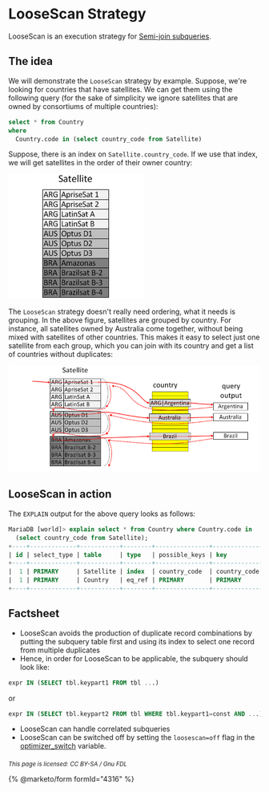 # LooseScan Strategy

LooseScan is an execution strategy for [Semi-join subqueries](../subquery-optimizations/semi-join-subquery-optimizations.md).

## The idea

We will demonstrate the `LooseScan` strategy by example. Suppose, we're looking for countries that have satellites. We can get them using the following query (for the sake of simplicity we ignore satellites that are owned by consortiums of multiple countries):

```sql
select * from Country  
where 
  Country.code in (select country_code from Satellite)
```

Suppose, there is an index on `Satellite.country_code`. If we use that index, we will get satellites in the order of their owner country:

![loosescan-satellites-ordered-r2](../../../../.gitbook/assets/loosescan-satellites-ordered-r2.png)

The `LooseScan` strategy doesn't really need ordering, what it needs is grouping. In the above figure, satellites are grouped by country. For instance, all satellites owned by Australia come together, without being mixed with satellites of other countries. This makes it easy to select just one satellite from each group, which you can join with its country and get a list of countries without duplicates:

![loosescan-diagram-no-where](../../../../.gitbook/assets/loosescan-diagram-no-where.png)

## LooseScan in action

The `EXPLAIN` output for the above query looks as follows:

```sql
MariaDB [world]> explain select * from Country where Country.code in 
  (select country_code from Satellite);
+----+-------------+-----------+--------+---------------+--------------+---------+------------------------------+------+-------------------------------------+
| id | select_type | table     | type   | possible_keys | key          | key_len | ref                          | rows | Extra                               |
+----+-------------+-----------+--------+---------------+--------------+---------+------------------------------+------+-------------------------------------+
|  1 | PRIMARY     | Satellite | index  | country_code  | country_code | 9       | NULL                         |  932 | Using where; Using index; LooseScan |
|  1 | PRIMARY     | Country   | eq_ref | PRIMARY       | PRIMARY      | 3       | world.Satellite.country_code |    1 | Using index condition               |
+----+-------------+-----------+--------+---------------+--------------+---------+------------------------------+------+-------------------------------------+
```

## Factsheet

* LooseScan avoids the production of duplicate record combinations by putting the subquery table first and using its index to select one record from multiple duplicates
* Hence, in order for LooseScan to be applicable, the subquery should look like:

```sql
expr IN (SELECT tbl.keypart1 FROM tbl ...)
```

or

```sql
expr IN (SELECT tbl.keypart2 FROM tbl WHERE tbl.keypart1=const AND ...)
```

* LooseScan can handle correlated subqueries
* LooseScan can be switched off by setting the `loosescan=off` flag in the [optimizer\_switch](../../system-variables/server-system-variables.md#optimizer_switch) variable.

<sub>_This page is licensed: CC BY-SA / Gnu FDL_</sub>

{% @marketo/form formId="4316" %}
